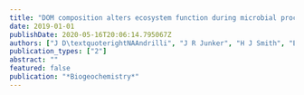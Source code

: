 ```yaml
---
title: "DOM composition alters ecosystem function during microbial processing of isolated sources"
date: 2019-01-01
publishDate: 2020-05-16T20:06:14.795067Z
authors: ["J D\textquoterightNAAndrilli", "J R Junker", "H J Smith", "E A Scholl", "C M Forema"]
publication_types: ["2"]
abstract: ""
featured: false
publication: "*Biogeochemistry*"
---
```


